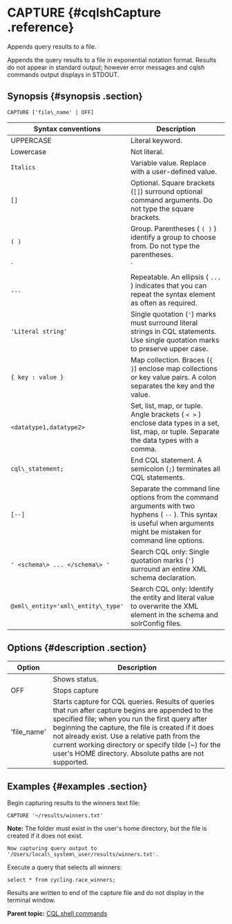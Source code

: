# CAPTURE {#cqlshCapture .reference}

Appends query results to a file.

Appends the query results to a file in exponential notation format. Results do not appear in standard output; however error messages and cqlsh commands output displays in STDOUT.

## Synopsis {#synopsis .section}

```
CAPTURE ['file\_name' | OFF]
```

|Syntax conventions|Description|
|------------------|-----------|
|UPPERCASE|Literal keyword.|
|Lowercase|Not literal.|
|`Italics`|Variable value. Replace with a user-defined value.|
|`[]`|Optional. Square brackets \(`[]`\) surround optional command arguments. Do not type the square brackets.|
|`( )`|Group. Parentheses \( `( )` \) identify a group to choose from. Do not type the parentheses.|
|`|`|Or. A vertical bar \(`|`\) separates alternative elements. Type any one of the elements. Do not type the vertical bar.|
|`...`|Repeatable. An ellipsis \( `...` \) indicates that you can repeat the syntax element as often as required.|
|`'Literal string'`|Single quotation \(`'`\) marks must surround literal strings in CQL statements. Use single quotation marks to preserve upper case.|
|`{ key : value }`|Map collection. Braces \(`{ }`\) enclose map collections or key value pairs. A colon separates the key and the value.|
|`<datatype1,datatype2>`|Set, list, map, or tuple. Angle brackets \( `< >` \) enclose data types in a set, list, map, or tuple. Separate the data types with a comma.|
|`cql\_statement;`|End CQL statement. A semicolon \(`;`\) terminates all CQL statements.|
|`[--]`|Separate the command line options from the command arguments with two hyphens \( `--` \). This syntax is useful when arguments might be mistaken for command line options.|
|`' <schema\> ... </schema\> '`|Search CQL only: Single quotation marks \(`'`\) surround an entire XML schema declaration.|
|`@xml\_entity='xml\_entity\_type'`|Search CQL only: Identify the entity and literal value to overwrite the XML element in the schema and solrConfig files.|

## Options {#description .section}

|Option|Description|
|------|-----------|
| |Shows status.|
|OFF|Stops capture|
|'file\_name'|Starts capture for CQL queries. Results of queries that run after capture begins are appended to the specified file; when you run the first query after beginning the capture, the file is created if it does not already exist. Use a relative path from the current working directory or specify tilde \(~\) for the user's HOME directory. Absolute paths are not supported.|

## Examples {#examples .section}

Begin capturing results to the winners text file:

```language-cql
CAPTURE '~/results/winners.txt'
```

**Note:** The folder must exist in the user's home directory, but the file is created if it does not exist.

```no-highlight
Now capturing query output to '/Users/local\_system\_user/results/winners.txt'.
```

Execute a query that selects all winners:

```screen
select * from cycling.race_winners;
```

Results are written to end of the capture file and do not display in the terminal window.

**Parent topic:** [CQL shell commands](../../cql/cql_reference/cqlshCommandsTOC.md)

